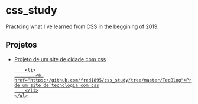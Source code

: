 # css_study
Practcing what I've learned from CSS in the beggining of 2019. 
<div>
    <h2>Projetos</h2>
    <ul>
        <li>
            <a href="https://github.com/fred1895/css_study/tree/master/projeto_site_cidade">Projeto de um site de cidade com css
        </li>

        <li>
            <a href="https://github.com/fred1895/css_study/tree/master/TecBlog">Projeto de um site de tecnologia com css
        </li>
    </ul>
</div>
